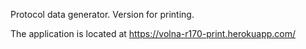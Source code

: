 Protocol data generator. Version for printing.

The application is located at https://volna-r170-print.herokuapp.com/
